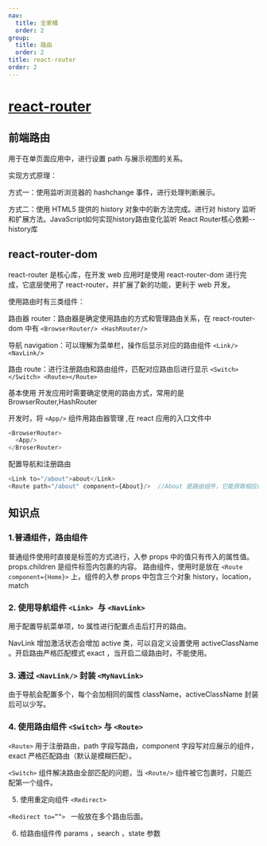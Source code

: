 ```yaml
---
nav:
  title: 全家桶
  order: 2
group:
  title: 路由
  order: 2
title: react-router
order: 2
---
```


# [react-router](https://react-router.docschina.org/web/guides/quick-start)

## 前端路由

用于在单页面应用中，进行设置 path 与展示视图的关系。

实现方式原理：

方式一：使用监听浏览器的 hashchange 事件，进行处理判断展示。

方式二：使用 HTML5 提供的 history 对象中的新方法完成。进行对 history 监听和扩展方法。JavaScript如何实现history路由变化监听  React Router核心依赖--history库  

## react-router-dom

react-router 是核心库，在开发 web 应用时是使用 react-router-dom 进行完成，它底层使用了 react-router，并扩展了新的功能，更利于 web 开发。

使用路由时有三类组件：

路由器 router：路由器是确定使用路由的方式和管理路由关系，在 react-router-dom 中有 `<BrowserRouter/> <HashRouter/>`

导航 navigation：可以理解为菜单栏，操作后显示对应的路由组件 `<Link/> <NavLink/>`

路由 route：进行注册路由和路由组件，匹配对应路由后进行显示 `<Switch></Switch> <Route></Route>`

基本使用
开发应用时需要确定使用的路由方式，常用的是 BrowserRouter,HashRouter 

开发时，将 `<App/>` 组件用路由器管理 ,在 react 应用的入口文件中

```js
<BrowserRouter>
  <App/>
</BroserRouter>
```
配置导航和注册路由

```js
<Link to="/about">about</Link>
<Route path="/about" component={About}/>  //About 是路由组件，它能获取相应的路由数据，在 props 中增加了三个对象 history，location，match
```

## 知识点

### 1.普通组件，路由组件


普通组件使用时直接是标签的方式进行，入参 props 中的值只有传入的属性值。props.children 是组件标签内包裹的内容。
路由组件，使用时是放在 `<Route component={Home}>` 上，组件的入参 props 中包含三个对象 history，location，match

### 2. 使用导航组件 `<Link> `与 `<NavLink> `

用于配置导航菜单项，to 属性进行配置点击后打开的路由。

NavLink 增加激活状态会增加 active 类，可以自定义设置使用 activeClassName 。开启路由严格匹配模式 exact ，当开启二级路由时，不能使用。

### 3. 通过 `<NavLink/>` 封装 `<MyNavLink>`

由于导航会配置多个，每个会加相同的属性 className，activeClassName 封装后可以少写。


### 4. 使用路由组件 `<Switch>` 与 `<Route>`

`<Route>` 用于注册路由，path 字段写路由，component 字段写对应展示的组件，exact 严格匹配路由（默认是模糊匹配）。

`<Switch>` 组件解决路由全部匹配的问题，当 `<Route/>` 组件被它包裹时，只能匹配第一个组件。

5. 使用重定向组件 `<Redirect>`

`<Redirect to=””> ` 一般放在多个路由后面。

6. 给路由组件传 params ，search ，state 参数

